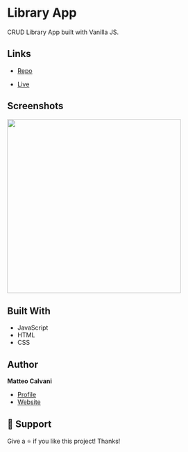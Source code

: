 # Library App

<p>CRUD Library App built with Vanilla JS.</p>

## Links

- [Repo](https://github.com/1987mat/LibraryApp 'Repo')

- [Live](<Homepage url> 'Live View')

## Screenshots

<img src="https://user-images.githubusercontent.com/64235918/195462537-b018761b-757a-4eed-b967-4812e6cc7388.png" width="400"/>

## Built With

- JavaScript
- HTML
- CSS

## Author

**Matteo Calvani**

- [Profile](https://github.com/1987mat 'Matteo Calvani')
- [Website](https://1987mat.github.io/Portfolio_Site)

## 🤝 Support

Give a ⭐️ if you like this project! Thanks!
